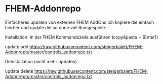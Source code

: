 # FHEM-Addonrepo
Einfacheres updaten von externen FHEM AddOns
Ich kopiere die einfach hierher und update die so ohne viel Rumgespiele.

Installation:
In der FHEM Kommandozeile ausführen (copy&paste + [Enter])

update add https://raw.githubusercontent.com/steigerbalett/FHEM-Addonrepo/master/controls_addonrepo.txt


Deinstallation (nicht mehr updaten)

update delete  https://raw.githubusercontent.com/steigerbalett/FHEM-Addonrepo/master/controls_addonrepo.txt
